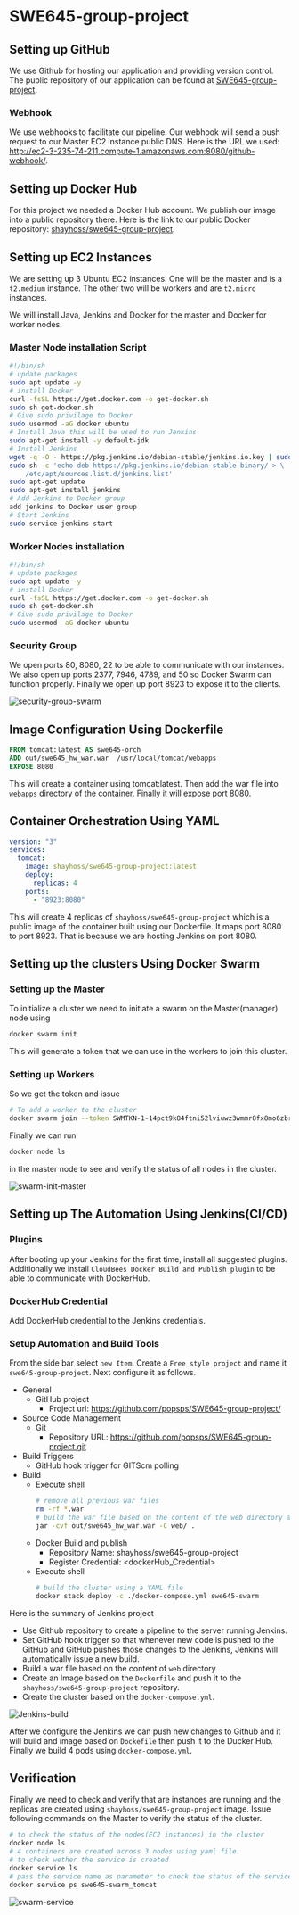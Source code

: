 # SWE645-group-project

## Setting up GitHub

We use Github for hosting our application and providing version control. The public repository of our application can be found at [SWE645-group-project](https://github.com/popsps/SWE645-group-project).

### Webhook

We use webhooks to facilitate our pipeline. Our webhook will send a push request to our Master EC2 instance public DNS. Here is the URL we used: http://ec2-3-235-74-211.compute-1.amazonaws.com:8080/github-webhook/.

## Setting up Docker Hub

For this project we needed a Docker Hub account. We publish our image into a public repository there. Here is the link to our public Docker repository: [shayhoss/swe645-group-project](https://hub.docker.com/r/shayhoss/swe645-group-project).

## Setting up EC2 Instances

We are setting up 3 Ubuntu EC2 instances. One will be the master and is a `t2.medium` instance. The other two will be workers and are `t2.micro` instances.

We will install Java, Jenkins and Docker for the master and Docker for worker nodes.

### Master Node installation Script

```sh
#!/bin/sh
# update packages
sudo apt update -y
# install Docker
curl -fsSL https://get.docker.com -o get-docker.sh
sudo sh get-docker.sh
# Give sudo privilage to Docker
sudo usermod -aG docker ubuntu
# Install Java this will be used to run Jenkins
sudo apt-get install -y default-jdk
# Install Jenkins
wget -q -O - https://pkg.jenkins.io/debian-stable/jenkins.io.key | sudo apt-key add -
sudo sh -c 'echo deb https://pkg.jenkins.io/debian-stable binary/ > \
    /etc/apt/sources.list.d/jenkins.list'
sudo apt-get update
sudo apt-get install jenkins
# Add Jenkins to Docker group
add jenkins to Docker user group
# Start Jenkins
sudo service jenkins start
```

### Worker Nodes installation

```sh
#!/bin/sh
# update packages
sudo apt update -y
# install Docker
curl -fsSL https://get.docker.com -o get-docker.sh
sudo sh get-docker.sh
# Give sudo privilage to Docker
sudo usermod -aG docker ubuntu
```

### Security Group

We open ports 80, 8080, 22 to be able to communicate with our instances. We also open up ports 2377, 7946, 4789, and 50 so Docker Swarm can function properly. Finally we open up port 8923 to expose it to the clients.

![security-group-swarm](images/security-group.jpg)

## Image Configuration Using **Dockerfile**

```Dockerfile
FROM tomcat:latest AS swe645-orch
ADD out/swe645_hw_war.war  /usr/local/tomcat/webapps
EXPOSE 8080
```

This will create a container using tomcat:latest. Then add the war file into `webapps` directory of the container. Finally it will expose port 8080.

## Container Orchestration Using **YAML**

```yml
version: "3"
services:
  tomcat:
    image: shayhoss/swe645-group-project:latest
    deploy:
      replicas: 4
    ports:
      - "8923:8080"
```

This will create 4 replicas of `shayhoss/swe645-group-project` which is a public image of the container built using our Dockerfile. It maps port 8080 to port 8923. That is because we are hosting Jenkins on port 8080.

## Setting up the clusters Using Docker Swarm

### Setting up the Master

To initialize a cluster we need to initiate a swarm on the Master(manager) node using

```sh
docker swarm init
```

This will generate a token that we can use in the workers to join this cluster.

### Setting up Workers

So we get the token and issue

```sh
# To add a worker to the cluster
docker swarm join --token SWMTKN-1-14pct9k84ftni52lviuwz3wmmr8fx8mo6zbrthiy9hj66np0ku-41zoqlaubhvtyjszze617t4n3 172.31.68.137:2377
```

Finally we can run

```sh
docker node ls
```

in the master node to see and verify the status of all nodes in the cluster.

![swarm-init-master](images/swarm-init-master.jpg)

## Setting up The Automation Using Jenkins(CI/CD)

### Plugins

After booting up your Jenkins for the first time, install all suggested plugins. Additionally we install `CloudBees Docker Build and Publish plugin` to be able to communicate with DockerHub.

### DockerHub Credential

Add DockerHub credential to the Jenkins credentials.

### Setup Automation and Build Tools

From the side bar select `new Item`. Create a `Free style project` and name it `swe645-group-project`. Next configure it as follows.

- General
  - GitHub project
    - Project url: https://github.com/popsps/SWE645-group-project/
- Source Code Management
  - Git
    - Repository URL: https://github.com/popsps/SWE645-group-project.git
- Build Triggers
  - GitHub hook trigger for GITScm polling
- Build
  - Execute shell
    ```sh
    # remove all previous war files
    rm -rf *.war
    # build the war file based on the content of the web directory and deploy it to the out directory.
    jar -cvf out/swe645_hw_war.war -C web/ .
    ```
  - Docker Build and publish
    - Repository Name: shayhoss/swe645-group-project
    - Register Credential: <dockerHub_Credential>
  - Execute shell
    ```sh
    # build the cluster using a YAML file
    docker stack deploy -c ./docker-compose.yml swe645-swarm
    ```

Here is the summary of Jenkins project

- Use Github repository to create a pipeline to the server running Jenkins.
- Set GitHub hook trigger so that whenever new code is pushed to the GitHub and GitHub pushes those changes to the Jenkins, Jenkins will automatically issue a new build.
- Build a war file based on the content of `web` directory
- Create an Image based on the `Dockerfile` and push it to the `shayhoss/swe645-group-project` repository.
- Create the cluster based on the `docker-compose.yml`.

![Jenkins-build](images/jenkins-build.jpg)

After we configure the Jenkins we can push new changes to Github and it will build and image based on `Dockefile` then push it to the Ducker Hub. Finally we build 4 pods using `docker-compose.yml`.

## Verification

Finally we need to check and verify that are instances are running and the replicas are created using `shayhoss/swe645-group-project` image. Issue following commands on the Master to verify the status of the cluster.

```sh
# to check the status of the nodes(EC2 instances) in the cluster
docker node ls
# 4 containers are created across 3 nodes using yaml file.
# to check wether the service is created
docker service ls
# pass the service name as parameter to check the status of the service
docker service ps swe645-swarm_tomcat
```

![swarm-service](images/swarm-service-ls.jpg)
